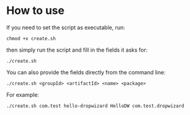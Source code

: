 # How to use

If you need to set the script as executable, run:

```
chmod +x create.sh
```
then simply run the script and fill in the fields it asks for:

```
./create.sh
```

You can also provide the fields directly from the command line:

```
./create.sh <groupId> <artifactId> <name> <package>
```

For example:

```
./create.sh com.test hello-dropwizard HelloDW com.test.dropwizard
```